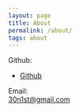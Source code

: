```yaml
---
layout: page
title: About
permalink: /about/
tags: about
---
```


Github:  
- [Github](http://github.com/eonist/)

Email:  
[30n1st@gmail.com](mailto:30n1st@gmail.com)